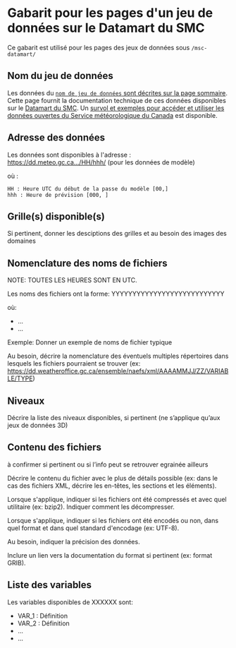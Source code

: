 # Gabarit pour les pages d'un jeu de données sur le Datamart du SMC

Ce gabarit est utilisé pour les pages des jeux de données sous `/msc-datamart/`


## Nom du jeu de données

Les données du [`nom de jeu de données` sont décrites sur la page sommaire](../msc-data/NOM_fr.md). Cette page fournit la documentation technique de ces données disponibles sur le [Datamart du SMC](msc-datamart_fr.md). Un [survol et exemples pour accéder et utiliser les données ouvertes du Service météorologique du Canada](../how-to/readme_fr.md) est disponible.

## Adresse des données 

Les données sont disponibles à l'adresse : https://dd.meteo.gc.ca.../HH/hhh/  (pour les données de modèle)

où :

    HH : Heure UTC du début de la passe du modèle [00,]
    hhh : Heure de prévision [000, ]

## Grille(s) disponible(s)

Si pertinent, donner les desciptions des grilles et au besoin des images des domaines 

## Nomenclature des noms de fichiers 

NOTE: TOUTES LES HEURES SONT EN UTC.

Les noms des fichiers ont la forme: 
YYYYYYYYYYYYYYYYYYYYYYYYYYY

où:

* ...
* ...

Exemple: 
Donner un exemple de noms de fichier typique

Au besoin, décrire la nomenclature des éventuels multiples répertoires dans lesquels les fichiers pourraient se trouver (ex: https://dd.weatheroffice.gc.ca/ensemble/naefs/xml/AAAAMMJJ/ZZ/VARIABLE/TYPE)

## Niveaux  

Décrire la liste des niveaux disponibles, si pertinent (ne s’applique qu’aux jeux de données 3D)

## Contenu des fichiers
 
à confirmer si pertinent ou si l’info peut se retrouver egrainée ailleurs

Décrire le contenu du fichier avec le plus de détails possible (ex: dans le cas des fichiers XML, décrire les en-têtes, les sections et les éléments).

Lorsque s'applique, indiquer si les fichiers ont été compressés et avec quel utilitaire (ex: bzip2). Indiquer comment les décompresser.

Lorsque s'applique, indiquer si les fichiers ont été encodés ou non, dans quel format et dans quel standard d'encodage (ex: UTF-8).

Au besoin, indiquer la précision des données.

Inclure un lien vers la documentation du format si pertinent (ex: format GRIB).

## Liste des variables

Les variables disponibles de XXXXXX sont:

* VAR_1 : Définition
* VAR_2 : Définition
* ...
* ...
